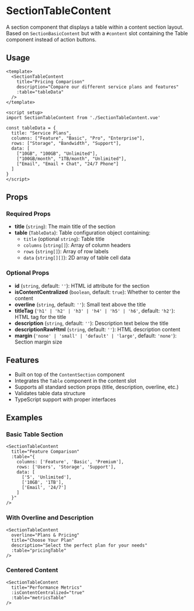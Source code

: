 # SectionTableContent

A section component that displays a table within a content section layout. Based on `SectionBasicContent` but with a `#content` slot containing the Table component instead of action buttons.

## Usage

```vue
<template>
  <SectionTableContent
    title="Pricing Comparison"
    description="Compare our different service plans and features"
    :table="tableData"
  />
</template>

<script setup>
import SectionTableContent from './SectionTableContent.vue'

const tableData = {
  title: "Service Plans",
  columns: ["Feature", "Basic", "Pro", "Enterprise"],
  rows: ["Storage", "Bandwidth", "Support"],
  data: [
    ["10GB", "100GB", "Unlimited"],
    ["100GB/month", "1TB/month", "Unlimited"],
    ["Email", "Email + Chat", "24/7 Phone"]
  ]
}
</script>
```

## Props

### Required Props

- **title** (`string`): The main title of the section
- **table** (`TableData`): Table configuration object containing:
  - `title` (optional `string`): Table title
  - `columns` (`string[]`): Array of column headers
  - `rows` (`string[]`): Array of row labels
  - `data` (`string[][]`): 2D array of table cell data

### Optional Props

- **id** (`string`, default: `''`): HTML id attribute for the section
- **isContentCentralized** (`boolean`, default: `true`): Whether to center the content
- **overline** (`string`, default: `''`): Small text above the title
- **titleTag** (`'h1' | 'h2' | 'h3' | 'h4' | 'h5' | 'h6'`, default: `'h2'`): HTML tag for the title
- **description** (`string`, default: `''`): Description text below the title
- **descriptionRawHtml** (`string`, default: `''`): HTML description content
- **margin** (`'none' | 'small' | 'default' | 'large'`, default: `'none'`): Section margin size

## Features

- Built on top of the `ContentSection` component
- Integrates the `Table` component in the content slot
- Supports all standard section props (title, description, overline, etc.)
- Validates table data structure
- TypeScript support with proper interfaces

## Examples

### Basic Table Section
```vue
<SectionTableContent
  title="Feature Comparison"
  :table="{
    columns: ['Feature', 'Basic', 'Premium'],
    rows: ['Users', 'Storage', 'Support'],
    data: [
      ['5', 'Unlimited'],
      ['10GB', '1TB'],
      ['Email', '24/7']
    ]
  }"
/>
```

### With Overline and Description
```vue
<SectionTableContent
  overline="Plans & Pricing"
  title="Choose Your Plan"
  description="Select the perfect plan for your needs"
  :table="pricingTable"
/>
```

### Centered Content
```vue
<SectionTableContent
  title="Performance Metrics"
  :isContentCentralized="true"
  :table="metricsTable"
/>
```
